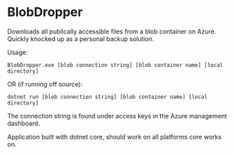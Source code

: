 # BlobDropper

Downloads all publically accessible files from a blob container on Azure. Quickly knocked up as a personal backup solution.

Usage: 

  `BlobDropper.exe [blob connection string] [blob container name] [local directory]`

OR (if running off source):

  `dotnet run [blob connection string] [blob container name] [local directory]`

The connection string is found under access keys in the Azure management dashboard.

Application built with dotnet core, should work on all platforms core works on.
